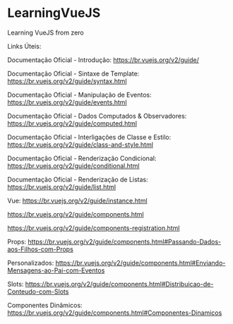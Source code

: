 # LearningVueJS
Learning VueJS from zero

Links Úteis:

Documentação Oficial - Introdução: https://br.vuejs.org/v2/guide/

Documentação Oficial - Sintaxe de Template: https://br.vuejs.org/v2/guide/syntax.html

Documentação Oficial - Manipulação de Eventos: https://br.vuejs.org/v2/guide/events.html

Documentação Oficial - Dados Computados & Observadores: https://br.vuejs.org/v2/guide/computed.html

Documentação Oficial - Interligações de Classe e Estilo: https://br.vuejs.org/v2/guide/class-and-style.html

Documentação Oficial - Renderização Condicional: https://br.vuejs.org/v2/guide/conditional.html

Documentação Oficial - Renderização de Listas: https://br.vuejs.org/v2/guide/list.html

Vue: https://br.vuejs.org/v2/guide/instance.html

https://br.vuejs.org/v2/guide/components.html

https://br.vuejs.org/v2/guide/components-registration.html

Props: https://br.vuejs.org/v2/guide/components.html#Passando-Dados-aos-Filhos-com-Props

Personalizados: https://br.vuejs.org/v2/guide/components.html#Enviando-Mensagens-ao-Pai-com-Eventos

Slots: https://br.vuejs.org/v2/guide/components.html#Distribuicao-de-Conteudo-com-Slots

Componentes Dinâmicos: https://br.vuejs.org/v2/guide/components.html#Componentes-Dinamicos